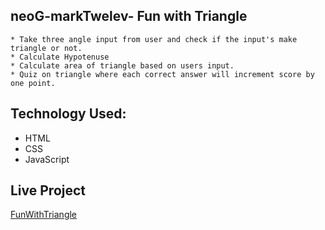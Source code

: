 ## neoG-markTwelev- Fun with Triangle
    * Take three angle input from user and check if the input's make triangle or not.
    * Calculate Hypotenuse
    * Calculate area of triangle based on users input.
    * Quiz on triangle where each correct answer will increment score by one point.

## Technology Used:
* HTML
* CSS
* JavaScript

## Live Project
[FunWithTriangle](https://doyouknwtriangles.netlify.app/)
